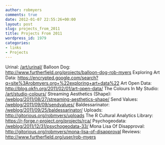 ```yaml
---
author: robmyers
comments: true
date: 2012-01-07 22:55:26+00:00
layout: post
slug: projects_from_2011
title: Projects From 2011
wordpress_id: 1979
categories:
- links
- Projects
---
```


Urinal:
    <a href="/art/urinal/" class="moz-txt-link-freetext">/art/urinal/</a>
    Balloon Dog:
    <a href="http://www.furtherfield.org/projects/balloon-dog-rob-myers" class="moz-txt-link-freetext">http://www.furtherfield.org/projects/balloon-dog-rob-myers</a>
    Exploring Art Data:
    <a href="https://encrypted.google.com/search?q=site%3Arobmyers.org+%22exploring+art+data%22" class="moz-txt-link-freetext">https://encrypted.google.com/search?q=site%3Arobmyers.org+%22exploring+art+data%22</a>
    Art Open Data:
    <a href="http://blog.okfn.org/2011/02/01/art-open-data/" class="moz-txt-link-freetext">http://blog.okfn.org/2011/02/01/art-open-data/</a>
    The Colours In My Studio:
    <a href="/art/studio-colours/" class="moz-txt-link-freetext">/art/studio-colours/</a>
    Streaming Aesthetics (Shape):
    <a href="/weblog/2011/08/27/streaming-aesthetics-shape/" class="moz-txt-link-freetext">/weblog/2011/08/27/streaming-aesthetics-shape/</a>
    Send Values:
    <a href="/weblog/2011/09/09/sendvalues/" class="moz-txt-link-freetext">/weblog/2011/09/09/sendvalues/</a>
    Baldessarinator:
    <a href="/weblog/2011/09/25/baldessarinator/" class="moz-txt-link-freetext">/weblog/2011/09/25/baldessarinator/</a>
    Uploads:
    <a href="http://gitorious.org/robmyers/uploads" class="moz-txt-link-freetext">http://gitorious.org/robmyers/uploads</a>
    The R Cultural Analytics Library:
    <a href="https://r-forge.r-project.org/projects/rca/" class="moz-txt-link-freetext">https://r-forge.r-project.org/projects/rca/</a>
    Psychogeodata:
    <a href="/weblog/2011/12/31/psychogeodata-33/" class="moz-txt-link-freetext">/weblog/2011/12/31/psychogeodata-33/</a>
    Mona Lisa Of Disapproval:
    <a href="http://gitorious.org/robmyers/mona-lisa-of-disapproval" class="moz-txt-link-freetext">http://gitorious.org/robmyers/mona-lisa-of-disapproval</a>
    Reviews:
    <a href="http://www.furtherfield.org/user/rob-myers" class="moz-txt-link-freetext">http://www.furtherfield.org/user/rob-myers</a>
    



